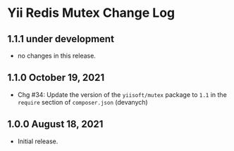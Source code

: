 # Yii Redis Mutex Change Log

## 1.1.1 under development

- no changes in this release.

## 1.1.0 October 19, 2021

- Chg #34: Update the version of the `yiisoft/mutex` package to `1.1` in the `require` section of `composer.json` (devanych)

## 1.0.0 August 18, 2021

- Initial release.
